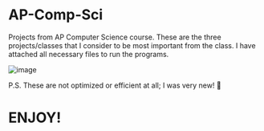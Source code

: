 # AP-Comp-Sci
Projects from AP Computer Science course. These are the three projects/classes that I consider to be most important from the class. I have attached all necessary files to run the programs.

![image](https://github.com/JosueA015/AP-Comp-Sci/assets/140913459/4ab60815-4be1-4f7f-826b-93d3266c7b34)


P.S. These are not optimized or efficient at all; I was very new! 😬
# **ENJOY!**
